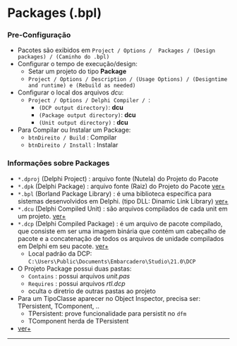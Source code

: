 # Packages (.bpl)

### Pre-Configuração
- Pacotes são exibidos em `Project / Options /  Packages / (Design packages) / (Caminho do .bpl)`
- Configurar o tempo de execução/design:
  - Setar um projeto do tipo __Package__
  - `Project / Options / Description / (Usage Options) / (Designtime and runtime) e (Rebuild as needed)`
- Configurar o local dos arquivos _dcu_:
  - `Project / Options / Delphi Compiler / `:
    - `(DCP output directory)`: __dcu__
    - `(Package output directory)`: __dcu__
    - `(Unit output directory)` : __dcu__
- Para Compilar ou Instalar um Package:
  - `btnDireito / Build` : Compilar
  - `btnDireito / Install` : Instalar     


### Informações sobre Packages
- `*.dproj` (Delphi Project) : arquivo fonte (Nutela) do Projeto do Pacote
- `*.dpk` (Delphi Package) : arquivo fonte (Raiz) do Projeto do Pacote [ver+](http://docwiki.embarcadero.com/RADStudio/Sydney/en/Delphi_Package_Source_File_(*.dpk))
- `*.bpl` (Borland Package Library) : é uma biblioteca específica para sistemas desenvolvidos em Delphi. (tipo DLL: Dinamic Link Library) [ver+](http://docwiki.embarcadero.com/RADStudio/Sydney/en/API_(*.bpl,_*.dylib,_*.so))
- `*.dcu` (Delphi Compiled Unit) : são arquivos compilados de cada unit em um projeto. [ver+](http://docwiki.embarcadero.com/RADStudio/Sydney/en/Delphi_Compiled_Unit_File_(*.dcu))
- `*.dcp` (Delphi Compiled Package)  : é um arquivo de pacote compilado, que consiste em ser uma imagem binária que contém um cabeçalho de pacote e a concatenação de todos os arquivos de unidade compilados em Delphi em seu pacote. [ver+](http://docwiki.embarcadero.com/RADStudio/Sydney/en/Delphi_Compiled_Package_File_(*.dcp))
  - Local padrão da DCP: `C:\Users\Public\Documents\Embarcadero\Studio\21.0\DCP`
- O Projeto Package possui duas pastas:
  - `Contains` : possui arquivos *unit.pas*
  - `Requires` : possui arquivos *rtl.dcp*
  - oculta o diretrio de outras pastas ao projeto 
- Para um TipoClasse aparecer no Object Inspector, precisa ser: TPersistent, TComponent, ..
  - TPersistent: prove funcionalidade para persistit no `dfm` 
  - TComponent herda de TPersistent
- [ver+](https://www.devmedia.com.br/quick-tips-como-trabalhar-com-packages-no-delphi/16421)


---- 






